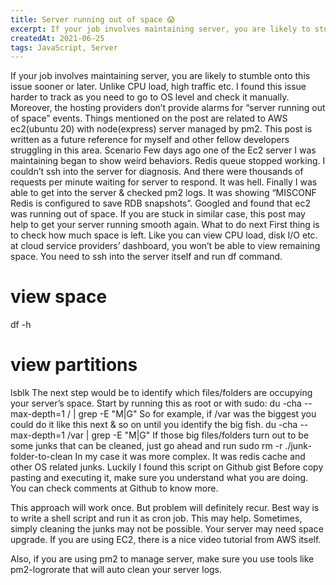 ```yaml
---
title: Server running out of space 😱
excerpt: If your job involves maintaining server, you are likely to stumble onto this issue sooner or later. Unlike CPU load, high traffic etc..
createdAt: 2021-06-25
tags: JavaScript, Server
---
```


<g-image alt="Example image" src="https://miro.medium.com/max/560/1*dBujkood4aZK72NsuvNRhg.jpeg" />

If your job involves maintaining server, you are likely to stumble onto this issue sooner or later. Unlike CPU load, high traffic etc. I found this issue harder to track as you need to go to OS level and check it manually. Moreover, the hosting providers don’t provide alarms for “server running out of space” events.
Things mentioned on the post are related to AWS ec2(ubuntu 20) with node(express) server managed by pm2.
This post is written as a future reference for myself and other fellow developers struggling in this area.
Scenario
Few days ago one of the Ec2 server I was maintaining began to show weird behaviors.
Redis queue stopped working. I couldn’t ssh into the server for diagnosis. And there were thousands of requests per minute waiting for server to respond. It was hell.
Finally I was able to get into the server & checked pm2 logs. It was showing “MISCONF Redis is configured to save RDB snapshots”. Googled and found that ec2 was running out of space.
If you are stuck in similar case, this post may help to get your server running smooth again.
What to do next
First thing is to check how much space is left. Like you can view CPU load, disk I/O etc. at cloud service providers’ dashboard, you won’t be able to view remaining space. You need to ssh into the server itself and run df command.
# view space
df -h
# view partitions
lsblk
The next step would be to identify which files/folders are occupying your server’s space.
Start by running this as root or with sudo:
du -cha --max-depth=1 / | grep -E "M|G"
So for example, if /var was the biggest you could do it like this next & so on until you identify the big fish.
du -cha --max-depth=1 /var | grep -E "M|G"
If those big files/folders turn out to be some junks that can be cleaned, just go ahead and run
sudo rm -r ./junk-folder-to-clean
In my case it was more complex. It was redis cache and other OS related junks.
Luckily I found this script on Github gist
Before copy pasting and executing it, make sure you understand what you are doing. You can check comments at Github to know more.

This approach will work once. But problem will definitely recur. Best way is to write a shell script and run it as cron job. This may help.
Sometimes, simply cleaning the junks may not be possible. Your server may need space upgrade. If you are using EC2, there is a nice video tutorial from AWS itself.

Also, if you are using pm2 to manage server, make sure you use tools like pm2-logrorate that will auto clean your server logs.